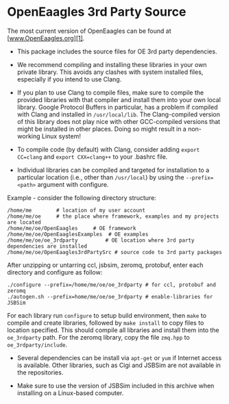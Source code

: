 
OpenEaagles 3rd Party Source
============================

The most current version of OpenEaagles can be found at [www.OpenEaagles.org][1].

* This package includes the source files for OE 3rd party dependencies.

* We recommend compiling and installing these libraries in your own private library.  This avoids any clashes with system installed files, especially if you intend to use Clang.

* If you plan to use Clang to compile files, make sure to compile the provided libraries with that compiler and install them into your own local library.  Google Protocol Buffers in particular, has a problem if compiled with Clang and installed in `/usr/local/lib`.  The Clang-compiled version of this library does not play nice with other GCC-compiled versions that might be installed in other places. Doing so might result in a non-working Linux system!

* To compile code (by default) with Clang, consider adding `export CC=clang` and `export CXX=clang++` to your .bashrc file.

* Individual libraries can be compiled and targeted for installation to a particular location (i.e., other than `/usr/local`) by using the `--prefix=<path>` argument with configure.

Example - consider the following directory structure:

`/home/me        # location of my user account`  
`/home/me/oe     # the place where framework, examples and my projects are located`  
`/home/me/oe/OpenEaagles     # OE framework`  
`/home/me/oe/OpenEaaglesExamples  # OE examples`  
`/home/me/oe/oe_3rdparty         # OE location where 3rd party dependencies are installed`  
`/home/me/oe/OpenEaagles3rdPartySrc # source code to 3rd party packages`  

After unzipping or untarring ccl, jsbsim, zeromq, protobuf, enter each directory and configure as follow:

`./configure --prefix=/home/me/oe/oe_3rdparty # for ccl, protobuf and zeromq`  
`./autogen.sh --prefix=home/me/oe/oe_3rdparty # enable-libraries for JSBSim`

For each library run `configure` to setup build environment, then `make` to compile and create libraries, followed by `make install` to copy files to location specified.  This should compile all libraries and install them into the `oe_3rdparty` path.  For the zeromq library, copy the file `zmq.hpp` to `oe_3rdparty/include`.

* Several dependencies can be install via `apt-get` or `yum` if Internet access is available. Other libraries, such as Cigi and JSBSim are not available in the repositories.

* Make sure to use the version of JSBSim included in this archive when installing on a Linux-based computer.


[1]: http://www.OpenEaagles.org
